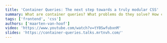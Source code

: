 ```yaml
---
title: 'Container Queries: The next step towards a truly modular CSS'
summary: What are container queries? What problems do they solve? How can we use them? This talk will cover these questions.
tags: ['frontend', 'css']
authors: ['maarten-van-hoof']
video: 'https://www.youtube.com/watch?v=tY0SwfubxnM'
slides: 'https://container-queries.talks.mrtnvh.com/'
---
```

